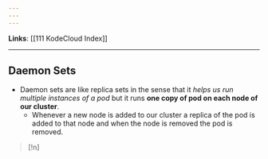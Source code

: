 ```yaml
---
---
---
```

**Links**: [[111 KodeCloud Index]]

---
## Daemon Sets
- Daemon sets are like replica sets in the sense that it *helps us run multiple instances of a pod* but it runs **one copy of pod on each node of our cluster**.
	- Whenever a new node is added to our cluster a replica of the pod is added to that node and when the node is removed the pod is removed.

> [!n]